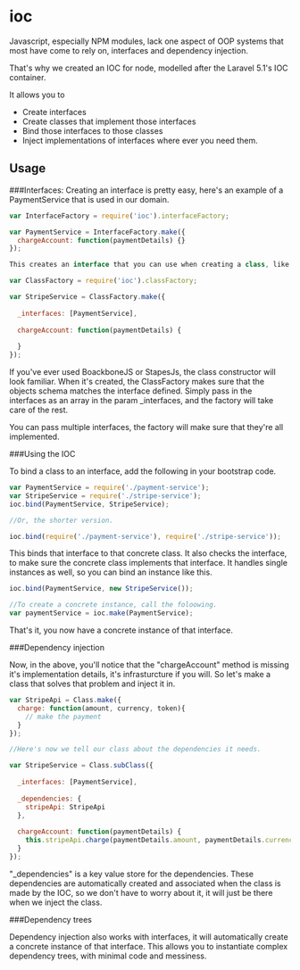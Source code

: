 # ioc

Javascript, especially NPM modules, lack one aspect of OOP systems that most have come to rely on, interfaces and dependency injection.

That's why we created an IOC for node, modelled after the Laravel 5.1's IOC container.

It allows you to

- Create interfaces
- Create classes that implement those interfaces
- Bind those interfaces to those classes
- Inject implementations of interfaces where ever you need them.

## Usage

###Interfaces:
Creating an interface is pretty easy, here's an example of a PaymentService that is used in our domain.

```js
var InterfaceFactory = require('ioc').interfaceFactory;

var PaymentService = InterfaceFactory.make({
  chargeAccount: function(paymentDetails) {}
});

This creates an interface that you can use when creating a class, like the following.

var ClassFactory = require('ioc').classFactory;

var StripeService = ClassFactory.make({
 
  _interfaces: [PaymentService],
  
  chargeAccount: function(paymentDetails) {
    
  }
});
```

If you've ever used BoackboneJS or StapesJs, the class constructor will look familiar. 
When it's created, the ClassFactory makes sure that the objects schema matches the interface defined. Simply pass in the interfaces as an array in the param _interfaces, and the factory will take care of the rest.

You can pass multiple interfaces, the factory will make sure that they're all implemented.

###Using the IOC

To bind a class to an interface, add the following in your bootstrap code.

```js
var PaymentService = require('./payment-service');
var StripeService = require('./stripe-service');
ioc.bind(PaymentService, StripeService);

//Or, the shorter version.

ioc.bind(require('./payment-service'), require('./stripe-service'));
```

This binds that interface to that concrete class. It also checks the interface, to make sure the concrete class implements that interface.
It handles single instances as well, so you can bind an instance like this.

```js
ioc.bind(PaymentService, new StripeService());

//To create a concrete instance, call the foloowing.
var paymentService = ioc.make(PaymentService);
```
That's it, you now have a concrete instance of that interface.

###Dependency injection

Now, in the above, you'll notice that the "chargeAccount" method is missing it's implementation details, it's infrasturcture if you will.
So let's make a class that solves that problem and inject it in.

```js
var StripeApi = Class.make({
  charge: function(amount, currency, token){
    // make the payment
  }
});

//Here's now we tell our class about the dependencies it needs.

var StripeService = Class.subClass({
 
  _interfaces: [PaymentService],
  
  _dependencies: {
    stripeApi: StripeApi
  },
  
  chargeAccount: function(paymentDetails) {
    this.stripeApi.charge(paymentDetails.amount, paymentDetails.currency, paymentDetails.token);  
  }
});
```

"_dependencies" is a key value store for the dependencies. 
These dependencies are automatically created and associated when the class is made by the IOC, so we don't have to worry about it, it will just be there when we inject the class.

###Dependency trees

Dependency injection also works with interfaces, it will automatically create a concrete instance of that interface. This allows you to instantiate complex dependency trees, with minimal code and messiness.
